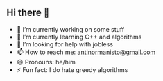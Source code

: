 ## Hi there 👋

- 🔭 I’m currently working on some stuff
- 🌱 I’m currently learning C++ and algorithms
- 🤔 I’m looking for help with jobless
- 📫 How to reach me: antinormanisto@gmail.com
- 😄 Pronouns: he/him
- ⚡ Fun fact: I do hate greedy algorithms
